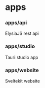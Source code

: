 # apps

### apps/api
ElysiaJS rest api


### apps/studio
Tauri studio app


### apps/website
Sveltekit website